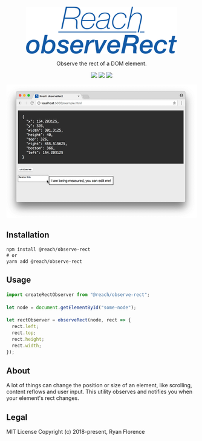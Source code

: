 <p align="center">
  <a href="https://reach.tech">
    <img alt="Reach observeRect" src="./logo.png" width="400">
  </a>
</p>

<p align="center">
  Observe the rect of a DOM element.
</p>

<p align="center">
  <a href="https://www.npmjs.com/package/@reach/createRectObserver"><img src="https://img.shields.io/npm/v/@reach/createRectObserver.svg?style=flat-square"></a>
  <a href="https://www.npmjs.com/package/@reach/createRectObserver"><img src="https://img.shields.io/npm/dm/@reach/createRectObserver.svg?style=flat-square"></a>
  <a href="https://travis-ci.org/reach/createRectObserver"><img src="https://img.shields.io/travis/reach/createRectObserver/master.svg?style=flat-square"></a>
</p>

<p align="center">
  <img src="./demo.gif" alt="Demo"/>
</p>

## Installation

```
npm install @reach/observe-rect
# or
yarn add @reach/observe-rect
```

## Usage

```js
import createRectObserver from "@reach/observe-rect";

let node = document.getElementById("some-node");

let rectObserver = observeRect(node, rect => {
  rect.left;
  rect.top;
  rect.height;
  rect.width;
});
```

## About

A lot of things can change the position or size of an element, like scrolling, content reflows and user input. This utility observes and notifies you when your element's rect changes.

## Legal

MIT License
Copyright (c) 2018-present, Ryan Florence
